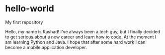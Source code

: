 # hello-world
My first repository

Hello, my name is Rashad! I've always been a tech guy, but I finally decided to get serious about a new career and learn how to code. 
At the moment I am learning Python and Java. 
I hope that after some hard work I can become a mobile application developer. 
